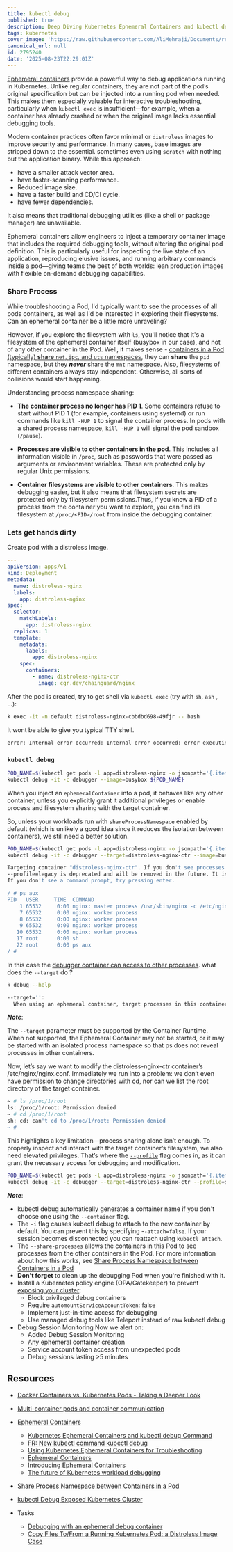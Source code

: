 ```yaml
---
title: kubectl debug
published: true
description: Deep Diving Kubernetes Ephemeral Containers and kubectl debug Command
tags: kubernetes
cover_image: 'https://raw.githubusercontent.com/AliMehraji/Documents/refs/heads/main/posts/assets/k8s-debug-ctr-in-pod-shared-ns.webP'
canonical_url: null
id: 2795240
date: '2025-08-23T22:29:01Z'
---
```


[Ephemeral containers][k8s-docs-ephemeral-containers] provide a powerful way to debug applications running in Kubernetes. Unlike regular containers, they are not part of the pod’s original specification but can be injected into a running pod when needed. This makes them especially valuable for interactive troubleshooting, particularly when `kubectl exec` is insufficient—for example, when a container has already crashed or when the original image lacks essential debugging tools.

Modern container practices often favor minimal or `distroless` images to improve security and performance. In many cases, base images are stripped down to the essential. sometimes even using `scratch` with nothing but the application binary. While this approach:

- have a smaller attack vector area.
- have faster-scanning performance.
- Reduced image size.
- have a faster build and CD/CI cycle.
- have fewer dependencies.

It also means that traditional debugging utilities (like a shell or package manager) are unavailable.

Ephemeral containers allow engineers to inject a temporary container image that includes the required debugging tools, without altering the original pod definition. This is particularly useful for inspecting the live state of an application, reproducing elusive issues, and running arbitrary commands inside a pod—giving teams the best of both worlds: lean production images with flexible on-demand debugging capabilities.

### Share Process

While troubleshooting a Pod, I'd typically want to see the processes of all pods containers, as well as I'd be interested in exploring their filesystems. Can an ephemeral container be a little more unraveling?

However, if you explore the filesystem with `ls`, you'll notice that it's a filesystem of the ephemeral container itself (busybox in our case), and not of any other container in the Pod. Well, it makes sense - [containers in a Pod (typically) **share** `net`, `ipc`, and `uts` namespaces][shared-ns-img], they can **share** the `pid` namespace, but they ***never*** share the `mnt` namespace. Also, filesystems of different containers always stay independent. Otherwise, all sorts of collisions would start happening.

Understanding process namespace sharing:

- **The container process no longer has PID 1**. Some containers refuse to start without PID 1 (for example, containers using systemd) or run commands like `kill -HUP 1` to signal the container process. In pods with a shared process namespace, `kill -HUP 1` will signal the pod sandbox (`/pause`).

- **Processes are visible to other containers in the pod**. This includes all information visible in `/proc`, such as passwords that were passed as arguments or environment variables. These are protected only by regular Unix permissions.

- **Container filesystems are visible to other containers**. This makes debugging easier, but it also means that filesystem secrets are protected only by filesystem permissions.Thus, if you know a PID of a process from the container you want to explore, you can find its filesystem at `/proc/<PID>/root` from inside the debugging container.

### Lets get hands dirty

Create pod with a distroless image.

```yaml
---
apiVersion: apps/v1
kind: Deployment
metadata:
  name: distroless-nginx
  labels:
    app: distroless-nginx
spec:
  selector:
    matchLabels:
      app: distroless-nginx
  replicas: 1
  template:
    metadata:
      labels:
        app: distroless-nginx
    spec:
      containers:
        - name: distroless-nginx-ctr
          image: cgr.dev/chainguard/nginx
```

After the pod is created, try to get shell via `kubectl exec` (try with `sh`, `ash` , ...):

```bash
k exec -it -n default distroless-nginx-cbbdbd698-49fjr -- bash
```

It wont be able to give you typical TTY shell.

```bash
error: Internal error occurred: Internal error occurred: error executing command in container: failed to exec in container: failed to start exec "c336401c1da1996fc382a2c8aefd82552a60b6de52da1d12aec0d3b5f9b3b65a" : OCI runtime exec failed: exec failed: unable to start container process: exec: "bash": executable file not found in $PATH
```

### `kubectl debug`

```bash
POD_NAME=$(kubectl get pods -l app=distroless-nginx -o jsonpath='{.items[0].metadata.name}')
kubectl debug -it -c debugger --image=busybox ${POD_NAME}
```

When you inject an `ephemeralContainer` into a pod, it behaves like any other container, unless you explicitly grant it additional privileges or enable process and filesystem sharing with the target container.

So, unless your workloads run with `shareProcessNamespace` enabled by default (which is unlikely a good idea since it reduces the isolation between containers), we still need a better solution.

```bash
POD_NAME=$(kubectl get pods -l app=distroless-nginx -o jsonpath='{.items[0].metadata.name}')
kubectl debug -it -c debugger --target=distroless-nginx-ctr --image=busybox ${POD_NAME}
```

```bash
Targeting container "distroless-nginx-ctr". If you don't see processes from this container it may be because the container runtime doesn't support this feature.
--profile=legacy is deprecated and will be removed in the future. It is recommended to explicitly specify a profile, for example "--profile=general".
If you don't see a command prompt, try pressing enter.

/ # ps aux
PID   USER     TIME  COMMAND
    1 65532     0:00 nginx: master process /usr/sbin/nginx -c /etc/nginx/nginx.conf -e /dev/stderr -g daemon off;
    7 65532     0:00 nginx: worker process
    8 65532     0:00 nginx: worker process
    9 65532     0:00 nginx: worker process
   10 65532     0:00 nginx: worker process
   17 root      0:00 sh
   22 root      0:00 ps aux
/ #
```

In this case the [debugger container can access to other processes][after-ns-shared]. what does the `--target` do ?

```bash
k debug --help

--target='':
  When using an ephemeral container, target processes in this container name.

```

***Note***:

The `--target` parameter must be supported by the Container Runtime. When not supported, the Ephemeral Container may not be started, or it may be started with an isolated process namespace so that ps does not reveal processes in other containers.

Now, let’s say we want to modify the distroless-nginx-ctr container’s /etc/nginx/nginx.conf. Immediately we run into a problem: we don’t even have permission to change directories with cd, nor can we list the root directory of the target container.

```bash
~ # ls /proc/1/root
ls: /proc/1/root: Permission denied
~ # cd /proc/1/root
sh: cd: can't cd to /proc/1/root: Permission denied
~ #
```

This highlights a key limitation—process sharing alone isn’t enough. To properly inspect and interact with the target container’s filesystem, we also need elevated privileges. That’s where the [`--profile`][debugging-profiles] flag comes in, as it can grant the necessary access for debugging and modification.

```bash
POD_NAME=$(kubectl get pods -l app=distroless-nginx -o jsonpath='{.items[0].metadata.name}')
kubectl debug -it -c debugger --target=distroless-nginx-ctr --profile=sysadmin --image=busybox ${POD_NAME}
```

***Note***:

- kubectl debug automatically generates a container name if you don't choose one using the `--container` flag.
- The `-i` flag causes kubectl debug to attach to the new container by default. You can prevent this by specifying -`-attach=false`. If your session becomes disconnected you can reattach using `kubectl attach`.
- The `--share-processes` allows the containers in this Pod to see processes from the other containers in the Pod. For more information about how this works, see [Share Process Namespace between Containers in a Pod][share-process-namespace]
- **Don't forget** to clean up the debugging Pod when you're finished with it.
- Install a Kubernetes policy engine (OPA/Gatekeeper) to prevent [exposing your cluster][medium-share-proc-exposed]:
  - Block privileged debug containers
  - Require `automountServiceAccountToken`: false
  - Implement just-in-time access for debugging
  - Use managed debug tools like Teleport instead of raw kubectl debug
- Debug Session Monitoring Now we alert on:
  - Added Debug Session Monitoring
  - Any ephemeral container creation
  - Service account token access from unexpected pods
  - Debug sessions lasting >5 minutes

## Resources

- [Docker Containers vs. Kubernetes Pods - Taking a Deeper Look][ix-posts-containers-vs-pods]
- [Multi-container pods and container communication][mirantis-kubernetes-pod-vs-container]

- [Ephemeral Containers][ephemeral-ctrs-feature-request]
  - [Kubernetes Ephemeral Containers and kubectl debug Command][ix-posts-ephemeral-containers]
  - [FR: New kubectl command kubectl debug][FR: New kubectl command]
  - [Using Kubernetes Ephemeral Containers for Troubleshooting][ephemeral-ctr-tshoot]
  - [Ephemeral Containers][k8s-docs-ephemeral-containers]
  - [Introducing Ephemeral Containers][google-blog-ephemeral-containers]
  - [The future of Kubernetes workload debugging][medium-ephemeral-containers]
- [Share Process Namespace between Containers in a Pod][share-process-namespace]
- [kubectl Debug Exposed Kubernetes Cluster][medium-share-proc-exposed]

- Tasks
  - [Debugging with an ephemeral debug container][k8s-docs-debug-pod]
  - [Copy Files To/From a Running Kubernetes Pod: a Distroless Image Case][ix-task-copy-files-to-from-distroless-kubernetes-pod]

[ix-posts-ephemeral-containers]: https://iximiuz.com/en/posts/kubernetes-ephemeral-containers/
[ephemeral-ctr-tshoot]: https://www.vcluster.com/blog/using-kubernetes-ephemeral-containers-for-troubleshooting
[k8s-docs-ephemeral-containers]: https://kubernetes.io/docs/concepts/workloads/pods/ephemeral-containers/
[google-blog-ephemeral-containers]: https://opensource.googleblog.com/2022/01/Introducing%20Ephemeral%20Containers.html
[medium-ephemeral-containers]: https://medium.com/01001101/ephemeral-containers-the-future-of-kubernetes-workload-debugging-c5b7ded3019f

[ix-posts-containers-vs-pods]: https://labs.iximiuz.com/tutorials/containers-vs-pods
[mirantis-kubernetes-pod-vs-container]: https://www.mirantis.com/blog/kubernetes-pod-vs-container-multi-container-pods-and-container-communication/

[share-process-namespace]: https://kubernetes.io/docs/tasks/configure-pod-container/share-process-namespace/
[medium-share-proc-exposed]: https://medium.com/@rudra910203/the-kubectl-debug-command-that-exposed-our-entire-kubernetes-cluster-3a125ed6e539

[k8s-docs-debug-pod]: https://kubernetes.io/docs/tasks/debug/debug-application/debug-running-pod/#ephemeral-container
[ix-task-copy-files-to-from-distroless-kubernetes-pod]: https://labs.iximiuz.com/challenges/copy-files-to-from-distroless-kubernetes-pod

[ephemeral-ctrs-feature-request]: https://github.com/kubernetes/enhancements/issues/277
[FR: New kubectl command]: https://github.com/kubernetes/kubernetes/issues/45922

[shared-ns-img]: https://raw.githubusercontent.com/AliMehraji/Documents/refs/heads/main/posts/assets/k8s-debug-ctr-in-pod-shared-ns.webP
[after-ns-shared]: https://raw.githubusercontent.com/AliMehraji/Documents/refs/heads/main/posts/assets/ctr-in-pod-shared-pid-ns.WebP

[debugging-profiles]: https://kubernetes.io/docs/tasks/debug/debug-application/debug-running-pod/#debugging-profiles
